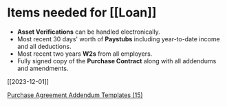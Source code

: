 
# Items needed for [[Loan]]
- **Asset Verifications** can be handled electronically.
- Most recent 30 days' worth of **Paystubs** including year-to-date income and all deductions.
- Most recent two years **W2s** from all employers.
- Fully signed copy of the **Purchase Contract** along with all addendums and amendments.

[[2023-12-01]]

[Purchase Agreement Addendum Templates (15)](https://esign.com/residential-purchase-agreements/addendum/)



